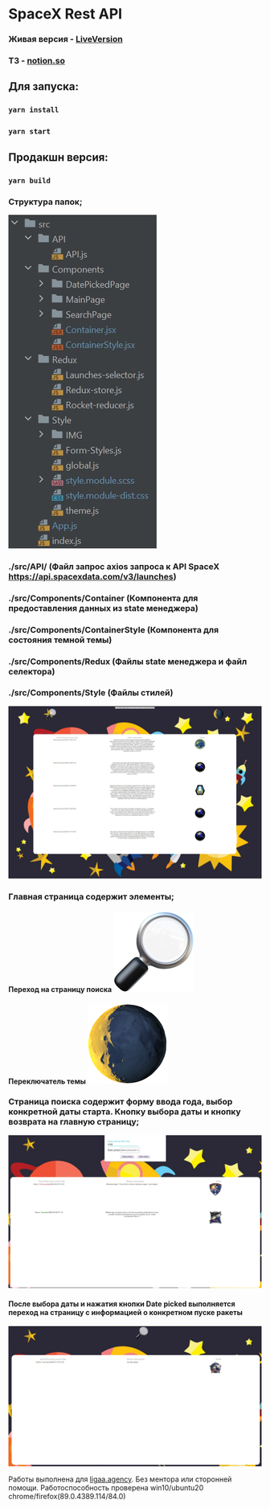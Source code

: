 # SpaceX Rest API

### Живая версия - [LiveVersion](https://spacex-saint-fons.vercel.app/)
### ТЗ - [notion.so](https://www.notion.so/front-end-258e55dfd25e40f09d1f342f8e9a7aa5)

## Для запуска:


###  `yarn install`
###  `yarn start`

## Продакшн версия:

### `yarn build`

### Структура папок;

![img.jpg](src/Style/IMG/readme/1.jpg)

### ./src/API/ (Файл запрос axios запроса к API SpaceX https://api.spacexdata.com/v3/launches)
### ./src/Components/Container (Компонента для предоставления данных из state менеджера)
### ./src/Components/ContainerStyle (Компонента для состояния темной темы)
### ./src/Components/Redux (Файлы state менеджера и файл селектора)
### ./src/Components/Style (Файлы стилей)

![img.jpg](src/Style/IMG/readme/main_page.jpg)


### Главная страница содержит элементы;
#### Переход на страницу поиска ![img.png](src/Style/IMG/search.png)
#### Переключатель темы ![img.png](src/Style/IMG/moon.png)

### Страница поиска содержит форму ввода года, выбор конкретной даты старта. Кнопку выбора даты и кнопку возврата на главную страницу;
![img.jpg](src/Style/IMG/readme/2008_year.jpg)


#### После выбора даты и нажатия кнопки Date picked выполняется переход на страницу с информацией о конкретном пуске ракеты
![img.jpg](src/Style/IMG/readme/date_picked.jpg)


Работы выполнена для [ligaa.agency](https://ligaa.agency/). Без ментора или сторонней помощи. Работоспособность проверена win10/ubuntu20 chrome/firefox(89.0.4389.114/84.0)
